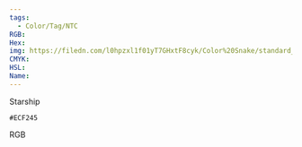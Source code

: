 ```yaml
---
tags:
  - Color/Tag/NTC
RGB:
Hex:
img: https://filedn.com/l0hpzxl1f01yT7GHxtF8cyk/Color%20Snake/standard_csv_to_svg//ECF245.svg
CMYK:
HSL:
Name:
---
```

Starship
```palette
#ECF245
```
RGB
